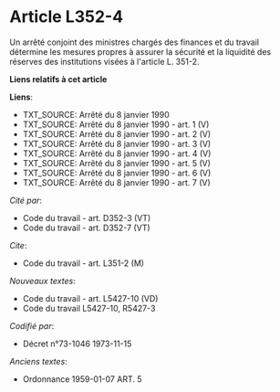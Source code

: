 # Article L352-4

Un arrêté conjoint des ministres chargés des finances et du travail détermine les mesures propres à assurer la sécurité et la
liquidité des réserves des institutions visées à l'article L. 351-2.

**Liens relatifs à cet article**

**Liens**:

  - TXT_SOURCE: Arrêté du 8 janvier 1990
  - TXT_SOURCE: Arrêté du 8 janvier 1990 - art. 1 (V)
  - TXT_SOURCE: Arrêté du 8 janvier 1990 - art. 2 (V)
  - TXT_SOURCE: Arrêté du 8 janvier 1990 - art. 3 (V)
  - TXT_SOURCE: Arrêté du 8 janvier 1990 - art. 4 (V)
  - TXT_SOURCE: Arrêté du 8 janvier 1990 - art. 5 (V)
  - TXT_SOURCE: Arrêté du 8 janvier 1990 - art. 6 (V)
  - TXT_SOURCE: Arrêté du 8 janvier 1990 - art. 7 (V)

_Cité par_:

  - Code du travail - art. D352-3 (VT)
  - Code du travail - art. D352-7 (VT)

_Cite_:

  - Code du travail - art. L351-2 (M)

_Nouveaux textes_:

  - Code du travail - art. L5427-10 (VD)
  - Code du travail L5427-10, R5427-3

_Codifié par_:

  - Décret n°73-1046 1973-11-15

_Anciens textes_:

  - Ordonnance  1959-01-07 ART. 5
